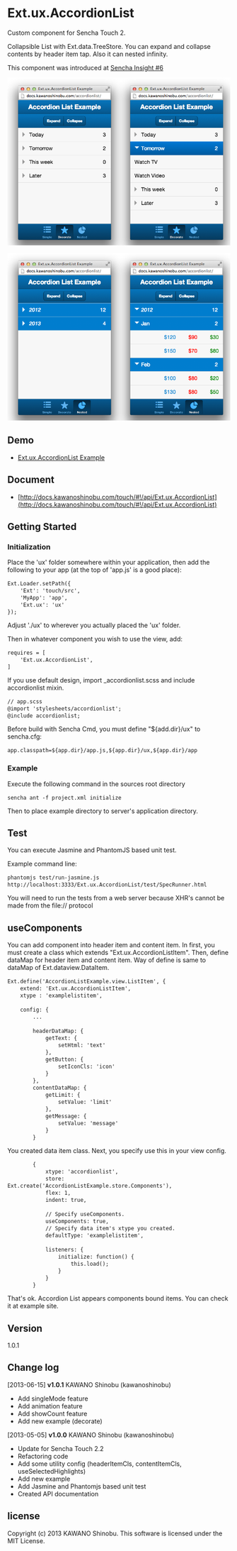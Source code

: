 # Ext.ux.AccordionList

Custom component for Sencha Touch 2.

Collapsible List with Ext.data.TreeStore. You can expand and collapse contents by header item tap. Also it can nested infinity.

This component was introduced at [Sencha Insight #6](http://us6.campaign-archive2.com/?u=35c628e5bf74b167e4791ffb8&id=f36913f231)

[![1](image1.png)](https://raw.github.com/kawanoshinobu/Ext.ux.AccordionList/master/image1.png)

[![2](image2.png)](https://raw.github.com/kawanoshinobu/Ext.ux.AccordionList/master/image2.png)

## Demo

- [Ext.ux.AccordionList Example](http://docs.kawanoshinobu.com/accordionlist)

## Document

- [http://docs.kawanoshinobu.com/touch/#!/api/Ext.ux.AccordionList](http://docs.kawanoshinobu.com/touch/#!/api/Ext.ux.AccordionList)

## Getting Started

### Initialization

Place the 'ux' folder somewhere within your application, then add the following to your app (at the top of 'app.js' is a good place):

    Ext.Loader.setPath({
        'Ext': 'touch/src',
        'MyApp': 'app',
        'Ext.ux': 'ux'
    });

Adjust './ux' to wherever you actually placed the 'ux' folder.

Then in whatever component you wish to use the view, add:

    requires = [
        'Ext.ux.AccordionList',
    ]

If you use default design, import _accordionlist.scss and include accordionlist mixin.

    // app.scss
    @import 'stylesheets/accordionlist';
    @include accordionlist;

Before build with Sencha Cmd, you must define "${add.dir}/ux" to sencha.cfg:

    app.classpath=${app.dir}/app.js,${app.dir}/ux,${app.dir}/app

### Example

Execute the following command in the sources root directory

    sencha ant -f project.xml initialize

Then to place example directory to server's application directory.

## Test

You can execute Jasmine and PhantomJS based unit test.

Example command line:

    phantomjs test/run-jasmine.js http://localhost:3333/Ext.ux.AccordionList/test/SpecRunner.html

You will need to run the tests from a web server because XHR's cannot be made from the file:// protocol

## useComponents

You can add component into header item and content item. In first, you must create a class which extends "Ext.ux.AccordionListItem". Then, define dataMap for header item and content item. Way of define is same to dataMap of Ext.dataview.DataItem.

    Ext.define('AccordionListExample.view.ListItem', {
        extend: 'Ext.ux.AccordionListItem',
        xtype : 'examplelistitem',

        config: {
            ...

            headerDataMap: {
                getText: {
                    setHtml: 'text'
                },
                getButton: {
                    setIconCls: 'icon'
                }
            },
            contentDataMap: {
                getLimit: {
                    setValue: 'limit'
                },
                getMessage: {
                    setValue: 'message'
                }
            }

You created data item class. Next, you specify use this in your view config.

            {
                xtype: 'accordionlist',
                store: Ext.create('AccordionListExample.store.Components'),
                flex: 1,
                indent: true,

                // Specify useComponents.
                useComponents: true,
                // Specify data item's xtype you created.
                defaultType: 'examplelistitem',

                listeners: {
                    initialize: function() {
                        this.load();
                    }
                }
            }

That's ok. Accordion List appears components bound items. You can check it at example site.

## Version

1.0.1

## Change log

[2013-06-15] **v1.0.1** KAWANO Shinobu (kawanoshinobu)

* Add singleMode feature
* Add animation feature
* Add showCount feature
* Add new example (decorate)

[2013-05-05] **v1.0.0** KAWANO Shinobu (kawanoshinobu)

* Update for Sencha Touch 2.2
* Refactoring code
* Add some utility config (headerItemCls, contentItemCls, useSelectedHighlights)
* Add new example
* Add Jasmine and Phantomjs based unit test
* Created API documentation

## license

Copyright (c) 2013 KAWANO Shinobu. This software is licensed under the MIT License.

